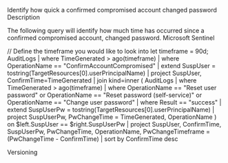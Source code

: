 Identify how quick a confirmed compromised account changed password
Description

The following query will identify how much time has occurred since a confirmed compromised account, changed password.
Microsoft Sentinel

// Define the timeframe you would like to look into
let timeframe = 90d;
AuditLogs
    | where TimeGenerated > ago(timeframe)
    | where OperationName == "ConfirmAccountCompromised"
    | extend SuspUser = tostring(TargetResources[0].userPrincipalName)
    | project SuspUser, ConfirmTime=TimeGenerated
| join kind=inner (
    AuditLogs
    | where TimeGenerated > ago(timeframe)
    | where OperationName == "Reset user password" or OperationName == "Reset password (self-service)" or OperationName == "Change user password"
    | where Result == "success"
    | extend SuspUserPw = tostring(TargetResources[0].userPrincipalName)
    | project SuspUserPw, PwChangeTime = TimeGenerated, OperationName
    )
on $left.SuspUser == $right.SuspUserPw
| project SuspUser, ConfirmTime, SuspUserPw, PwChangeTime, OperationName, PwChangeTimeframe = (PwChangeTime - ConfirmTime)
| sort by ConfirmTime desc

Versioning
